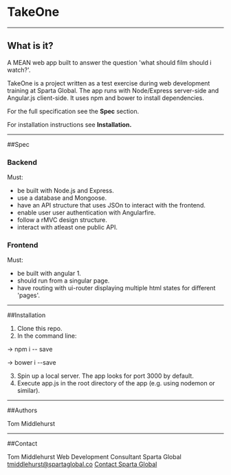 # TakeOne
---------------
## What is it?

A MEAN web app built to answer the question 'what should film should i watch?'.

TakeOne is a project written as a test exercise during web development training at Sparta Global.
The app runs with Node/Express server-side and Angular.js client-side.
It uses npm and bower to install dependencies.

For the full specification see the **Spec** section.

For installation instructions see **Installation.**

-------
##Spec

### Backend
Must:
 - be built with Node.js and Express.
 - use a database and Mongoose.
 - have an API structure that uses JSOn to interact with the frontend.
 - enable user user authentication with Angularfire.
 - follow a rMVC design structure.
 - interact with atleast one public API.

### Frontend
Must:
 - be built with angular 1.
 - should run from a singular page.
 - have routing with ui-router displaying multiple html states for different 'pages'.

--------------
##Installation

1. Clone this repo.
2. In the command line:

  -> npm i -- save

  -> bower i --save
  
3. Spin up a local server. The app looks for port 3000 by default.
4. Execute app.js in the root directory of the app (e.g. using nodemon or similar).

--------
##Authors

Tom Middlehurst

--------
##Contact

Tom Middlehurst
Web Development Consultant
Sparta Global
tmiddlehurst@spartaglobal.co
[Contact Sparta Global](http://spartaglobal.com/contact-us/)

